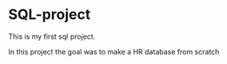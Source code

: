 # SQL-project
This is my first sql project.

In this project the goal was to make a HR database from scratch

